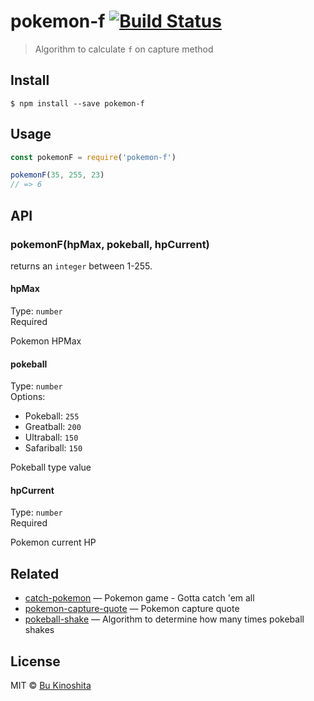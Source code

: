 # pokemon-f [![Build Status](https://travis-ci.org/bukinoshita/pokemon-f.svg?branch=master)](https://travis-ci.org/bukinoshita/pokemon-f)

> Algorithm to calculate `f` on capture method


## Install

```
$ npm install --save pokemon-f
```


## Usage
```js
const pokemonF = require('pokemon-f')

pokemonF(35, 255, 23)
// => 6
```


## API

### pokemonF(hpMax, pokeball, hpCurrent)

returns an `integer` between 1-255.

#### hpMax

Type: `number`<br/>
Required

Pokemon HPMax

#### pokeball

Type: `number`<br/>
Options:
- Pokeball: `255`
- Greatball: `200`
- Ultraball: `150`
- Safariball: `150`

Pokeball type value


#### hpCurrent

Type: `number`<br/>
Required

Pokemon current HP


## Related

- [catch-pokemon](https://github.com/bukinoshita/catch-pokemon) — Pokemon game - Gotta catch 'em all
- [pokemon-capture-quote](https://github.com/bukinoshita/pokemon-capture-quote) — Pokemon capture quote
- [pokeball-shake](https://github.com/bukinoshita/pokeball-shake-quote) — Algorithm to determine how many times pokeball shakes


## License

MIT © [Bu Kinoshita](https://bukinoshita.io)
